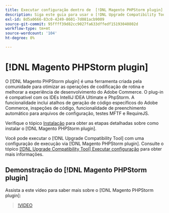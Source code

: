```yaml
---
title: Executar configuração dentro de  [!DNL Magento PHPStorm plugin]
description: Siga este guia para usar o [!DNL Upgrade Compatibility Tool] em  [!DNL Magento PHPStorm plugin].
exl-id: 8d5a0666-83c0-4249-8601-7d081acb9009
source-git-commit: 95ffff39d82cc9027fa633dffedf15193040802d
workflow-type: tm+mt
source-wordcount: '104'
ht-degree: 0%

---
```


# [!DNL Magento PHPStorm plugin]

O [!DNL Magento PHPStorm plugin] é uma ferramenta criada pela comunidade para otimizar as operações de codificação de rotina e melhorar a experiência de desenvolvimento do Adobe Commerce. O plug-in é compatível com os IDEs IntelliJ IDEA Ultimate e PhpStorm. A funcionalidade inclui atalhos de geração de código específicos do Adobe Commerce, inspeções de código, funcionalidade de preenchimento automático para arquivos de configuração, testes MFTF e RequireJS.

Verifique o tópico [Instalação](https://developer.adobe.com/commerce/php/best-practices/phpstorm/install/) para obter as etapas detalhadas sobre como instalar o [!DNL Magento PHPStorm plugin].

Você pode executar o [!DNL Upgrade Compatibility Tool] com uma configuração de execução via [!DNL Magento PHPStorm plugin]. Consulte o tópico [[!DNL Upgrade Compatibility Tool] Executar configuração](https://developer.adobe.com/commerce/php/best-practices/phpstorm/run-configuration/) para obter mais informações.

## Demonstração do [!DNL Magento PHPStorm plugin]

Assista a este vídeo para saber mais sobre o [!DNL Magento PHPStorm plugin]:

>[!VIDEO](https://video.tv.adobe.com/v/344409?quality=12&captions=por_br)
